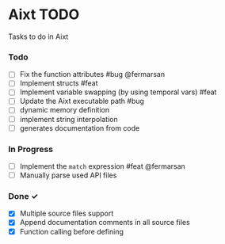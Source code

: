# Aixt TODO

Tasks to do in Aixt 

### Todo

- [ ] Fix the function attributes #bug @fermarsan
- [ ] Implement structs #feat
- [ ] Implement variable swapping (by using temporal vars) #feat
- [ ] Update the Aixt executable path #bug
- [ ] dynamic memory definition
- [ ] implement string interpolation
- [ ] generates documentation from code

### In Progress

- [ ] Implement the `match` expression #feat @fermarsan
- [ ] Manually parse used API files 
   
### Done ✓

- [x] Multiple source files support
- [x] Append documentation comments in all source files
- [x] Function calling before defining